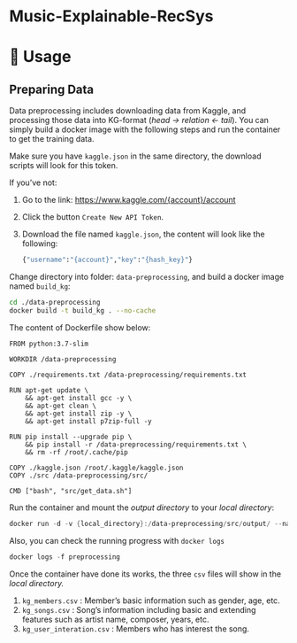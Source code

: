 # Music-Explainable-RecSys

# 🚀 Usage

## Preparing Data

Data preprocessing includes downloading data from Kaggle, and processing those data into KG-format (*head → relation ← tail*). You can simply build a docker image with the following steps and run the container to get the training data.

Make sure you have `kaggle.json` in the same directory, the download scripts will look for this token.

If you’ve not:

1. Go to the link: https://www.kaggle.com/{account}/account
2. Click the button `Create New API Token`.
3. Download the file named `kaggle.json`, the content will look like the following:
    
    ```python
    {"username":"{account}","key":"{hash_key}"}
    ```
    

Change directory into folder: `data-preprocessing`, and build a docker image named `build_kg`:

```bash
cd ./data-preprocessing
docker build -t build_kg . --no-cache
```

The content of Dockerfile show below:

```docker
FROM python:3.7-slim

WORKDIR /data-preprocessing

COPY ./requirements.txt /data-preprocessing/requirements.txt

RUN apt-get update \
    && apt-get install gcc -y \
    && apt-get clean \
    && apt-get install zip -y \
    && apt-get install p7zip-full -y

RUN pip install --upgrade pip \
    && pip install -r /data-preprocessing/requirements.txt \
    && rm -rf /root/.cache/pip

COPY ./kaggle.json /root/.kaggle/kaggle.json
COPY ./src /data-preprocessing/src/

CMD ["bash", "src/get_data.sh"]
```

Run the container and mount the *output directory* to your *local directory*:

```powershell
docker run -d -v {local_directory}:/data-preprocessing/src/output/ --name preprocessing build_kg
```

Also, you can check the running progress with `docker logs`

```powershell
docker logs -f preprocessing
```

Once the container have done its works, the three `csv` files will show in the *local directory.*

1. `kg_members.csv` : Member’s basic information such as gender, age, etc. 
2. `kg_songs.csv` : Song’s information including basic and extending features such as artist name, composer, years, etc.
3. `kg_user_interation.csv` : Members who has interest the song.
